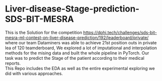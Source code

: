 # Liver-disease-Stage-prediction-SDS-BIT-MESRA
This is the Solution for the competition https://dphi.tech/challenges/sds-bit-mesra-ml-contest-on-liver-disease-prediction/192/leaderboard/private/ where our team Dataminers was able to achieve 21st position outs in private lea of 120 teamderboard, We explored a lot of imputational and interpolation methods for the mising data and built the whole pipeline in PyTorch.  Our task was to predict the Stage of the patient according to their medical reports.  
This Repo includes the EDA as well as the entire experimental exploring we did with various approaches.

